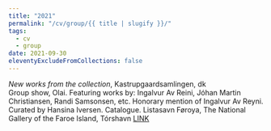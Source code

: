```yaml
---
title: "2021"
permalink: "/cv/group/{{ title | slugify }}/"
tags:
  - cv
  - group
date: 2021-09-30
eleventyExcludeFromCollections: false
---
```


<em>New works from the collection</em>, Kastrupgaardsamlingen, dk<br/>
Group show, Olai. Featuring works by: Ingalvur Av Reini, Jóhan Martin Christiansen, Randi Samsonsen, etc. Honorary mention of Ingalvur Av Reyni. Curated by Hansina Iversen. Catalogue.
Listasavn Føroya, The National Gallery of the Faroe Island, Tórshavn [LINK](https://art.fo/?_l=en)